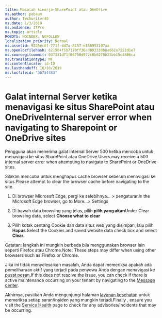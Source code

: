 ```yaml
---
title: Masalah kinerja-SharePoint atau OneDrive
ms.author: pebaum
author: Techwriter40
ms.date: 1/3/2019
ms.audience: ITPro
ms.topic: article
ROBOTS: NOINDEX, NOFOLLOW
localization_priority: Normal
ms.assetid: 9225ec0f-771f-4d7a-8157-e188953107aa
ms.openlocfilehash: 621504f5b7170ff36ad093330b8a662e7222d1e7
ms.sourcegitcommit: 037331d71f06750d972c0b6278b23bb15c4806ca
ms.translationtype: MT
ms.contentlocale: id-ID
ms.lasthandoff: 10/18/2019
ms.locfileid: "36754483"
---
```

# <a name="internal-server-error-when-navigating-to-sharepoint-or-onedrive-sites"></a><span data-ttu-id="ec387-102">Galat internal Server ketika menavigasi ke situs SharePoint atau OneDrive</span><span class="sxs-lookup"><span data-stu-id="ec387-102">Internal server error when navigating to Sharepoint or OneDrive sites</span></span>

<span data-ttu-id="ec387-103">Pengguna akan menerima galat internal Server 500 ketika mencoba untuk menavigasi ke situs SharePoint atau OneDrive.</span><span class="sxs-lookup"><span data-stu-id="ec387-103">Users may receive a 500 internal server error when attempting to navigate to SharePoint or OneDrive sites.</span></span> 

<span data-ttu-id="ec387-104">Silakan mencoba untuk menghapus cache browser sebelum menavigasi ke situs.</span><span class="sxs-lookup"><span data-stu-id="ec387-104">Please attempt to clear the browser cache before navigating to the site.</span></span>


1. <span data-ttu-id="ec387-105">Di browser Microsoft Edge, pergi ke selebihnya... > pengaturan</span><span class="sxs-lookup"><span data-stu-id="ec387-105">In the Microsoft Edge browser, go to More...> Settings</span></span>

2. <span data-ttu-id="ec387-106">Di bawah data browsing yang jelas, pilih **pilih yang akan**</span><span class="sxs-lookup"><span data-stu-id="ec387-106">Under Clear browsing data, select **Choose what to clear**</span></span>

3. <span data-ttu-id="ec387-107">Pilih kotak centang Cookie dan data situs web yang disimpan, lalu pilih **Hapus**.</span><span class="sxs-lookup"><span data-stu-id="ec387-107">Select the Cookies and saved website data check box and select **Clear**.</span></span>

<span data-ttu-id="ec387-108">Catatan: langkah ini mungkin berbeda bila menggunakan browser lain seperti Firefox atau Chrome.</span><span class="sxs-lookup"><span data-stu-id="ec387-108">Note: These steps may differ when using other browsers such as Firefox or Chrome.</span></span>

<span data-ttu-id="ec387-109">Jika ini tidak menyelesaikan masalah, Anda dapat memeriksa apakah ada pemeliharaan aktif yang terjadi pada penyewa Anda dengan menavigasi ke [pusat pesan](https://portal.office.com/adminportal/home#/MessageCenter).</span><span class="sxs-lookup"><span data-stu-id="ec387-109">If this does not resolve the issue, you can check if there is active maintenance occurring on your tenant by navigating to the [Message center](https://portal.office.com/adminportal/home#/MessageCenter).</span></span>

<span data-ttu-id="ec387-110">Akhirnya, pastikan Anda mengunjungi halaman [layanan kesehatan](https://portal.office.com/adminportal/home#/servicehealth) untuk memeriksa setiap saran/insiden yang mungkin terjadi.</span><span class="sxs-lookup"><span data-stu-id="ec387-110">Finally , ensure you visit the [Service Health](https://portal.office.com/adminportal/home#/servicehealth) page to check for any advisories/incidents that may be occurring.</span></span>

